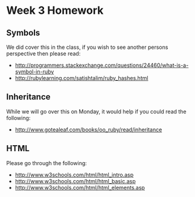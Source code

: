 # Week 3 Homework

## Symbols
We did cover this in the class, if you wish to see another persons perspective then please read:
* http://programmers.stackexchange.com/questions/24460/what-is-a-symbol-in-ruby
* http://rubylearning.com/satishtalim/ruby_hashes.html

## Inheritance 
While we will go over this on Monday, it would help if you could read the following:
* http://www.gotealeaf.com/books/oo_ruby/read/inheritance

## HTML
Please go through the following:
* http://www.w3schools.com/html/html_intro.asp
* http://www.w3schools.com/html/html_basic.asp
* http://www.w3schools.com/html/html_elements.asp


